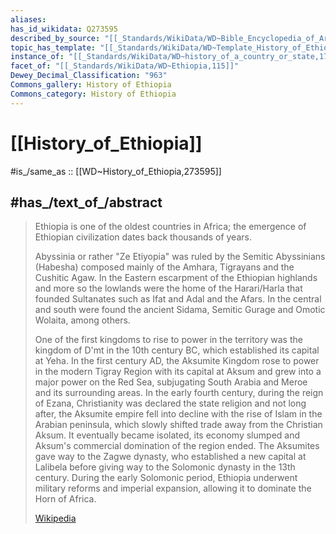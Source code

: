 ```yaml
---
aliases:
has_id_wikidata: Q273595
described_by_source: "[[_Standards/WikiData/WD~Bible_Encyclopedia_of_Archimandrite_Nicephorus,4086271]]"
topic_has_template: "[[_Standards/WikiData/WD~Template_History_of_Ethiopia,14406392]]"
instance_of: "[[_Standards/WikiData/WD~history_of_a_country_or_state,17544377]]"
facet_of: "[[_Standards/WikiData/WD~Ethiopia,115]]"
Dewey_Decimal_Classification: "963"
Commons_gallery: History of Ethiopia
Commons_category: History of Ethiopia
---
```


# [[History_of_Ethiopia]] 

#is_/same_as :: [[WD~History_of_Ethiopia,273595]] 

## #has_/text_of_/abstract 

> Ethiopia is one of the oldest countries in Africa; 
> the emergence of Ethiopian civilization dates back thousands of years. 
> 
> Abyssinia or rather "Ze Etiyopia" was ruled by the Semitic Abyssinians (Habesha) composed mainly of the Amhara, Tigrayans and the Cushitic Agaw. In the Eastern escarpment of the Ethiopian highlands and more so the lowlands were the home of the Harari/Harla that founded Sultanates such as Ifat and Adal and the Afars. In the central and south were found the ancient Sidama, Semitic Gurage and Omotic Wolaita, among others.
>
> One of the first kingdoms to rise to power in the territory was the kingdom of D'mt in the 10th century BC, which established its capital at Yeha. In the first century AD, the Aksumite Kingdom rose to power in the modern Tigray Region with its capital at Aksum and grew into a major power on the Red Sea, subjugating South Arabia and Meroe and its surrounding areas. In the early fourth century, during the reign of Ezana, Christianity was declared the state religion and not long after, the Aksumite empire fell into decline with the rise of Islam in the Arabian peninsula, which slowly shifted trade away from the Christian Aksum. It eventually became isolated, its economy slumped and Aksum's commercial domination of the region ended. The Aksumites gave way to the Zagwe dynasty, who established a new capital at Lalibela before giving way to the Solomonic dynasty in the 13th century. During the early Solomonic period, Ethiopia underwent military reforms and imperial expansion, allowing it to dominate the Horn of Africa.
>
> [Wikipedia](https://en.wikipedia.org/wiki/History%20of%20Ethiopia) 

